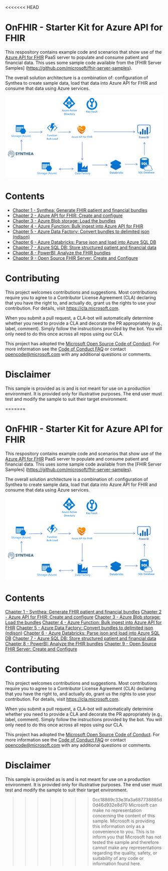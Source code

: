 <<<<<<< HEAD
# OnFHIR - Starter Kit for Azure API for FHIR 

This respository contains example code and scenarios that show use of the [Azure API for FHIR](https://docs.microsoft.com/azure/healthcare-apis) PaaS server to populate and consume patient and financial data. 
This uses some sample code available from the [FHIR Server Samples] (https://github.com/microsoft/fhir-server-samples).

The overall solution architecture is a combination of: configuration of Synthea to create sample data, load that data into Azure API for FHIR and consume that data using Azure services.

<center><img src="images//azure-api-fhir-paas.png" width="512"></center>

# Contents

* [Chapter 1 - Synthea: Generate FHIR patient and financial bundles](../Chapter1/Synthea.md)
* [Chapter 2 - Azure API for FHIR: Create and configure](../Chapter2/AzureAPI.md)
* [Chapter 3 - Azure Blob storage: Load the bundles](../Chapter3/AzureBlob.md)
* [Chapter 4 - Azure Function: Bulk ingest into Azure API for FHIR](../Chapter4/AzureFunction.md)
* [Chapter 5 - Azure Data Factory: Convert bundles to delimited json (ndjson)](../Chapter5/AzureDF.md)
* [Chapter 6 - Azure Databricks: Parse json and load into Azure SQL DB](../Chapter6/AzureDB.md)
* [Chapter 7 - Azure SQL DB: Store structured patient and financial data](../Chapter7/AzureSQL.md)
* [Chapter 8 - PowerBI: Analyze the FHIR bundles](../Chapter8/PowerBI.md)
* [Chapter 9 - Open Source FHIR Server: Create and Configure](../Chapter9/OpenSource.md)

# Contributing

This project welcomes contributions and suggestions.  Most contributions require you to agree to a
Contributor License Agreement (CLA) declaring that you have the right to, and actually do, grant us
the rights to use your contribution. For details, visit https://cla.microsoft.com.

When you submit a pull request, a CLA-bot will automatically determine whether you need to provide
a CLA and decorate the PR appropriately (e.g., label, comment). Simply follow the instructions
provided by the bot. You will only need to do this once across all repos using our CLA.

This project has adopted the [Microsoft Open Source Code of Conduct](https://opensource.microsoft.com/codeofconduct/).
For more information see the [Code of Conduct FAQ](https://opensource.microsoft.com/codeofconduct/faq/) or
contact [opencode@microsoft.com](mailto:opencode@microsoft.com) with any additional questions or comments.

# Disclaimer 

This sample is provided as is and is not meant for use on a production environment. It is provided only for illustrative purposes. The end user must test and modify the sample to suit their target environment. 

=======
# OnFHIR - Starter Kit for Azure API for FHIR 

This respository contains example code and scenarios that show use of the [Azure API for FHIR](https://docs.microsoft.com/azure/healthcare-apis) PaaS server to populate and consume patient and financial data. 
This uses some sample code available from the [FHIR Server Samples] (https://github.com/microsoft/fhir-server-samples).

The overall solution architecture is a combination of: configuration of Synthea to create sample data, load that data into Azure API for FHIR and consume that data using Azure services.

<center><img src="images//azure-api-fhir-paas.png" width="512"></center>

# Contents

[Chapter 1 - Synthea: Generate FHIR patient and financial bundles](../Chapter1/Synthea.md)
[Chapter 2 - Azure API for FHIR: Create and configure](../Chapter2/AzureAPI.md)
[Chapter 3 - Azure Blob storage: Load the bundles](../Chapter3/AzureBlob.md)
[Chapter 4 - Azure Function: Bulk ingest into Azure API for FHIR](../Chapter4/AzureFunction.md)
[Chapter 5 - Azure Data Factory: Convert bundles to delimited json (ndjson)](../Chapter5/AzureDF.md)
[Chapter 6 - Azure Databricks: Parse json and load into Azure SQL DB](../Chapter6/AzureDB.md)
[Chapter 7 - Azure SQL DB: Store structured patient and financial data](../Chapter7/AzureSQL.md)
[Chapter 8 - PowerBI: Analyze the FHIR bundles](../Chapter8/PowerBI.md)
[Chapter 9 - Open Source FHIR Server: Create and Configure](../Chapter9/OpenSource.md)

# Contributing

This project welcomes contributions and suggestions.  Most contributions require you to agree to a
Contributor License Agreement (CLA) declaring that you have the right to, and actually do, grant us
the rights to use your contribution. For details, visit https://cla.microsoft.com.

When you submit a pull request, a CLA-bot will automatically determine whether you need to provide
a CLA and decorate the PR appropriately (e.g., label, comment). Simply follow the instructions
provided by the bot. You will only need to do this once across all repos using our CLA.

This project has adopted the [Microsoft Open Source Code of Conduct](https://opensource.microsoft.com/codeofconduct/).
For more information see the [Code of Conduct FAQ](https://opensource.microsoft.com/codeofconduct/faq/) or
contact [opencode@microsoft.com](mailto:opencode@microsoft.com) with any additional questions or comments.

# Disclaimer 

This sample is provided as is and is not meant for use on a production environment. It is provided only for illustrative purposes. The end user must test and modify the sample to suit their target environment. 

>>>>>>> 0cc18869c33e3fa3a687738885d0d46d932e8d70
Microsoft can make no representation concerning the content of this sample. Microsoft is providing this information only as a convenience to you. This is to inform you that Microsoft has not tested the sample and therefore cannot make any representations regarding the quality, safety, or suitability of any code or information found here.   